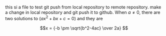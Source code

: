 this si a file to test git push from local repository to remote repository.
make a change in local repository and git push it to github.
When $a \ne 0$, there are two solutions to $(ax^2 + bx + c = 0)$ and they are 

$$x = {-b \pm \sqrt{b^2-4ac} \over 2a} $$
